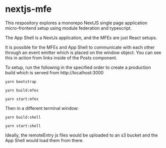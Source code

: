 # nextjs-mfe

This respository explores a monorepo NextJS single page application micro-frontend setup using module federation and typescript.

The App Shell is a NextJs application, and the MFEs are just React setups.

It is possible for the MFEs and App Shell to communicate with each other through an event emitter which is placed on the window object. You can see this in action from links inside of the Posts component.

To setup, run the following in the specified order to create a production build which is served from http://localhost:3000

`yarn bootstrap`

`yarn build:mfes`

`yarn start:mfes`

Then in a different terminal window:

`yarn build:shell`

`yarn start:shell`

Ideally, the remoteEntry js files would be uploaded to an s3 bucket and the App Shell would load them from there.
